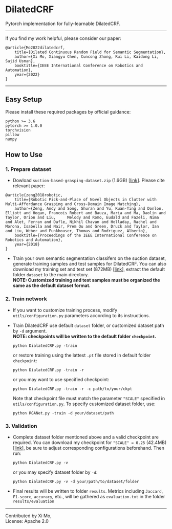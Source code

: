 # DilatedCRF
Pytorch implementation for fully-learnable DilatedCRF. 
***********************************
If you find my work helpful, please consider our paper:
```
@article{Mo2022dilatedcrf,
    title={Dilated Continuous Random Field for Semantic Segmentation},  
    author={Xi Mo, Xiangyu Chen, Cuncong Zhong, Rui Li, Kaidong Li, Sajid Usman},
    booktitle={IEEE International Conference on Robotics and Automation}, 
    year={2022}  
}
```
***********************************
## Easy Setup
Please install these required packages by official guidance:

`python >= 3.6`   
`pytorch >= 1.0.0`  
`torchvision`   
`pillow`   
`numpy`

## How to Use
### 1. Prepare dataset
* Dowload `suction-based-grasping-dataset.zip` (1.6GB) [[link](https://vision.princeton.edu/projects/2017/arc/)].
Please cite relevant paper:
```
@article{zeng2018robotic, 
    title={Robotic Pick-and-Place of Novel Objects in Clutter with Multi-Affordance Grasping and Cross-Domain Image Matching},  
    author={Zeng, Andy and Song, Shuran and Yu, Kuan-Ting and Donlon, Elliott and Hogan, Francois Robert and Bauza, Maria and Ma, Daolin and Taylor, Orion and Liu,     Melody and Romo, Eudald and Fazeli, Nima and Alet, Ferran and Dafle, Nikhil Chavan and Holladay, Rachel and Morona, Isabella and Nair, Prem Qu and Green, Druck and Taylor, Ian and Liu, Weber and Funkhouser, Thomas and Rodriguez, Alberto},  
    booktitle={Proceedings of the IEEE International Conference on Robotics and Automation}, 
    year={2018}  
}
```
* Train your own semantic segmentation classifers on the suction dataset, generate training samples and test samples for DilatedCRF. You can also download my 
training set and test set (872MB) [[link](https://drive.google.com/file/d/1EhXTVPmgE4mg4ImnKEsd72St2O_zHE2d/view?usp=sharing)], extract the default folder `dataset` to the main directory.   
**NOTE: Customized training and test samples must be organized the same as the default dataset format.**

### 2. Train network
* If you want to customize training process, modify `utils/configuration.py` parameters according to its instructions.
* Train DilatedCRF use default `dataset` folder, or customized dataset path by `-d` argument.   
**NOTE: checkpoints will be written to the default folder `checkpoint`.**
    ```
    python DialatedCRF.py -train
    ```  
    or restore training using the lattest `.pt` file stored in default folder `checkpoint`:
    ```
    python DialatedCRF.py -train -r
    ```
    or you may want to use specified checkpoint:
    ```
    python DialatedCRF.py -train -r -c path/to/your/ckpt
    ```
    Note that checkpoint file must match the parameter `"SCALE"` specified in `utils/configuration.py`. To specify customized dataset folder, use:   
    
    ```
    python RGANet.py -train -d your/dataset/path
    ```
    
### 3. Validation
* Complete dataset folder mentioned above and a valid checkpoint are required. You can download my checkpoint for `"SCALE" = 0.25` (42.4MB) 
[[link](https://drive.google.com/file/d/1fMhrxR9mIx3MthqzI3Z94mxjoOj8knHk/view?usp=sharing)], be sure to adjust corresponding configurations beforehand. Then run:

    ```
    python DialatedCRF.py -v
    ```
    or you may specify dataset folder by `-d`:
    ```
    python DialatedCRF.py -v -d your/path/to/dataset/folder
    ```
* Final results will be written to folder `results`. Metrics including `Jaccard`, `F1-score`, `accuracy`, etc., will be gathered as `evaluation.txt` in the folder `results/evaluation`
********************************** 
Contributed by Xi Mo,   
License: Apache 2.0
